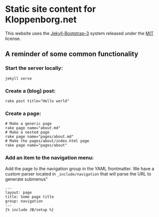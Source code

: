 Static site content for Kloppenborg.net
=====

This website uses the [Jekyll-Bootstrap-3](https://github.com/dbtek/jekyll-bootstrap-3)
system released under the [MIT](http://opensource.org/licenses/MIT) license.

## A reminder of some common functionality

### Start the server locally:

```
jekyll serve
```

### Create a (blog) post:

```
rake post title="Hello world"
```

### Create a page:
```
# Make a generic page
rake page name="about.md"
# Make a nested page
rake page name="pages/about.md"
# Make the pages/about/index.html page
rake page name="pages/about"
```

### Add an item to the navigation menu:

Add the page to the navigation group in the YAML frontmatter.
We have a custom parser located in `_include/navigation` that will parse the
URL to generate submenus"

```
---
layout: page
title: Some page title
group: navigation
---
{% include JB/setup %}
```


